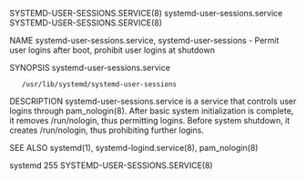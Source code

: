 SYSTEMD-USER-SESSIONS.SERVICE(8)				 systemd-user-sessions.service				      SYSTEMD-USER-SESSIONS.SERVICE(8)

NAME
       systemd-user-sessions.service, systemd-user-sessions - Permit user logins after boot, prohibit user logins at shutdown

SYNOPSIS
       systemd-user-sessions.service

       /usr/lib/systemd/systemd-user-sessions

DESCRIPTION
       systemd-user-sessions.service is a service that controls user logins through pam_nologin(8). After basic system initialization is complete, it removes
       /run/nologin, thus permitting logins. Before system shutdown, it creates /run/nologin, thus prohibiting further logins.

SEE ALSO
       systemd(1), systemd-logind.service(8), pam_nologin(8)

systemd 255														      SYSTEMD-USER-SESSIONS.SERVICE(8)
